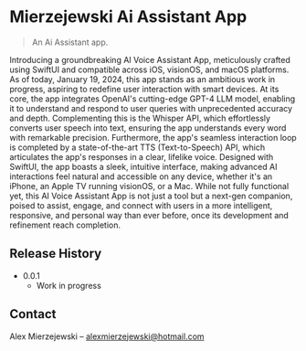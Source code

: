 # Mierzejewski Ai Assistant App
> An Ai Assistant app.

Introducing a groundbreaking AI Voice Assistant App, meticulously crafted using SwiftUI and compatible across iOS, visionOS, and macOS platforms. As of today, January 19, 2024, this app stands as an ambitious work in progress, aspiring to redefine user interaction with smart devices. At its core, the app integrates OpenAI's cutting-edge GPT-4 LLM model, enabling it to understand and respond to user queries with unprecedented accuracy and depth. Complementing this is the Whisper API, which effortlessly converts user speech into text, ensuring the app understands every word with remarkable precision. Furthermore, the app's seamless interaction loop is completed by a state-of-the-art TTS (Text-to-Speech) API, which articulates the app's responses in a clear, lifelike voice. Designed with SwiftUI, the app boasts a sleek, intuitive interface, making advanced AI interactions feel natural and accessible on any device, whether it's an iPhone, an Apple TV running visionOS, or a Mac. While not fully functional yet, this AI Voice Assistant App is not just a tool but a next-gen companion, poised to assist, engage, and connect with users in a more intelligent, responsive, and personal way than ever before, once its development and refinement reach completion.

## Release History

* 0.0.1
    * Work in progress

## Contact

Alex Mierzejewski – alexmierzejewski@hotmail.com
